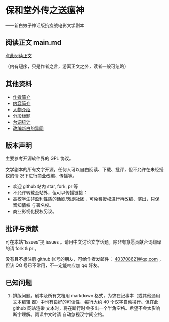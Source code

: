# 保和堂外传之送瘟神

——新白娘子神话版抗疫战电影文学剧本

## 阅读正文 main.md

[点此阅读正文](main.md)

（内有短序，只是作者之言，游离正文之外，读者一般可忽略）

## 其他资料

* [作者简介](author.md)
* [内容简介](intro.md)
* [人物介绍](roles.md)
* [分段标题](title.md)
* [台词统计](stats.md)
* [改编新白的异同](diff-xinbai.md)

## 版本声明

主要参考开源软件界的 GPL 协议。

文学剧本的所有文字开源，任何人可以自由阅读、下载、批评，但不允许在未经授权的情
况下进行商业改编、传播等。

* 欢迎 github 站内 star, fork, pr 等
* 不允许转载至站外，但可以传播链接：
* 高校学生非盈利性质的话剧/戏剧社团，可免费授权进行再改编、演出，只保留知情权
  与署名权。
* 商业影视化授权另议。

## 批评与贡献

可在本站“Issues”提 issues 。请用中文讨论文学话题。除非有意愿贡献台词翻译的请
fork & pr 。

没有且不想注册 github 帐号的朋友，可给作者发邮件： 403708621@qq.com ，但该 QQ
号已不常用，不一定能响应加 qq 好友。

## 已知问题

1. 排版问题。剧本及所有文档用 markdown 格式，为求在记事本（或其他通用文本编辑
   器）中也有良好的可读性，每行大约 40 个汉字自动换行。但在此 github 网站渲染
   文本时，将在断行时会多出一个半角空格。希望不会太影响断字理解。阅读中文时请
   自动忽视汉字间空格。
